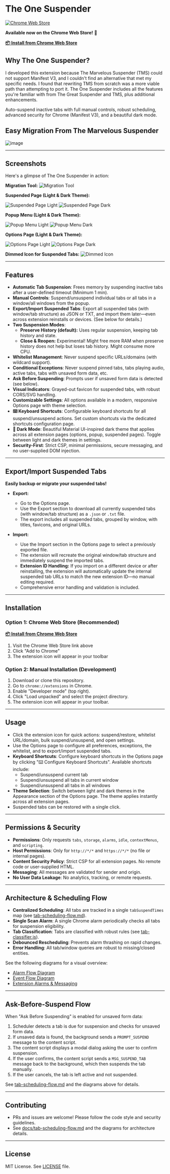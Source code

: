 # The One Suspender

[![Chrome Web Store](https://img.shields.io/chrome-web-store/v/kbnejigpbcogccaakoafohhkpjpdnipo.svg)](https://chromewebstore.google.com/detail/unasuspender-theonesuspen/kbnejigpbcogccaakoafohhkpjpdnipo)

**Available now on the Chrome Web Store!** 🎉

**[📦 Install from Chrome Web Store](https://chromewebstore.google.com/detail/unasuspender-theonesuspen/kbnejigpbcogccaakoafohhkpjpdnipo)**

## Why The One Suspender?

I developed this extension because The Marvelous Suspender (TMS) could not support Manifest V3, and I couldn't find an alternative that met my specific needs. I found that rewriting TMS from scratch was a more viable path than attempting to port it. The One Suspender includes all the features you're familiar with from The Great Suspender and TMS, plus additional enhancements.

Auto-suspend inactive tabs with full manual controls, robust scheduling, advanced security for Chrome (Manifest V3), and a beautiful dark mode.

## Easy Migration From The Marvelous Suspender

![image](https://github.com/user-attachments/assets/3076f48a-59f0-4fda-8ccc-06b7100e99fa)


---

## Screenshots

Here's a glimpse of The One Suspender in action:

**Migration Tool:**
![Migration Tool](docs/screenshots/ss_migration.png)

**Suspended Page (Light & Dark Theme):**

![Suspended Page Light](docs/screenshots/ss_suspended_page.png)
![Suspended Page Dark](docs/screenshots/ss_dark_suspended_page.png)

**Popup Menu (Light & Dark Theme):**

![Popup Menu Light](docs/screenshots/ss_popup.png)
![Popup Menu Dark](docs/screenshots/ss_dark_popup.png)

**Options Page (Light & Dark Theme):**

![Options Page Light](docs/screenshots/ss_options.png)
![Options Page Dark](docs/screenshots/ss_dark_options.png)

**Dimmed Icon for Suspended Tabs:**
![Dimmed Icon](docs/screenshots/ss_icon_dim.png)

---

## Features

- **Automatic Tab Suspension**: Frees memory by suspending inactive tabs after a user-defined timeout (Minimum 1 min).
- **Manual Controls**: Suspend/unsuspend individual tabs or all tabs in a window/all windows from the popup.
- **Export/Import Suspended Tabs**: Export all suspended tabs (with window/tab structure) as JSON or TXT, and import them later—even across extension reinstalls or devices. (See below for details.)
- **Two Suspension Modes**: 
  - **Preserve History (default):** Uses regular suspension, keeping tab history and state.
  - **Close & Reopen:** Experimental! Might free more RAM when preserve history does not help but loses tab history. Might consume more CPU.
- **Whitelist Management**: Never suspend specific URLs/domains (with wildcard support).
- **Conditional Exceptions**: Never suspend pinned tabs, tabs playing audio, active tabs, tabs with unsaved form data, etc.
- **Ask Before Suspending**: Prompts user if unsaved form data is detected (see below).
- **Visual Indicators**: Grayed-out favicon for suspended tabs, with robust CORS/SVG handling.
- **Customizable Settings**: All options available in a modern, responsive Options page with theme selection.
- **⌨️ Keyboard Shortcuts**: Configurable keyboard shortcuts for all suspend/unsuspend actions. Set custom shortcuts via the dedicated shortcuts configuration page.
- **🌙 Dark Mode**: Beautiful Material UI-inspired dark theme that applies across all extension pages (options, popup, suspended pages). Toggle between light and dark themes in settings.
- **Security-First**: Strict CSP, minimal permissions, secure messaging, and no user-supplied DOM injection.

---

## Export/Import Suspended Tabs

**Easily backup or migrate your suspended tabs!**

- **Export:**
  - Go to the Options page.
  - Use the Export section to download all currently suspended tabs (with window/tab structure) as a `.json` or `.txt` file.
  - The export includes all suspended tabs, grouped by window, with titles, favicons, and original URLs.

- **Import:**
  - Use the Import section in the Options page to select a previously exported file.
  - The extension will recreate the original window/tab structure and immediately suspend the imported tabs.
  - **Extension ID Handling:** If you import on a different device or after reinstalling, the extension will automatically update the internal suspended tab URLs to match the new extension ID—no manual editing required.
  - Comprehensive error handling and validation is included.

---

## Installation

### Option 1: Chrome Web Store (Recommended)

**[📦 Install from Chrome Web Store](https://chromewebstore.google.com/detail/unasuspender-theonesuspen/kbnejigpbcogccaakoafohhkpjpdnipo)**

1. Visit the Chrome Web Store link above
2. Click "Add to Chrome"
3. The extension icon will appear in your toolbar

### Option 2: Manual Installation (Development)

1. Download or clone this repository.
2. Go to `chrome://extensions` in Chrome.
3. Enable "Developer mode" (top right).
4. Click "Load unpacked" and select the project directory.
5. The extension icon will appear in your toolbar.

---

## Usage

- Click the extension icon for quick actions: suspend/restore, whitelist URL/domain, bulk suspend/unsuspend, and open settings.
- Use the Options page to configure all preferences, exceptions, the whitelist, and to export/import suspended tabs.
- **Keyboard Shortcuts**: Configure keyboard shortcuts in the Options page by clicking "⌨️ Configure Keyboard Shortcuts". Available shortcuts include:
  - Suspend/unsuspend current tab
  - Suspend/unsuspend all tabs in current window  
  - Suspend/unsuspend all tabs in all windows
- **Theme Selection**: Switch between light and dark themes in the Appearance section of the Options page. The theme applies instantly across all extension pages.
- Suspended tabs can be restored with a single click.

---

## Permissions & Security

- **Permissions**: Only requests `tabs`, `storage`, `alarms`, `idle`, `contextMenus`, and `scripting`.
- **Host Permissions**: Only for `http://*/*` and `https://*/*` (no file or internal pages).
- **Content Security Policy**: Strict CSP for all extension pages. No remote code or user-supplied HTML.
- **Messaging**: All messages are validated for sender and origin.
- **No User Data Leakage**: No analytics, tracking, or remote requests.

---

## Architecture & Scheduling Flow

- **Centralized Scheduling**: All tabs are tracked in a single `tabSuspendTimes` map (see [tab-scheduling-flow.md](docs/tab-scheduling-flow.md)).
- **Single Scan Alarm**: A single Chrome alarm periodically checks all tabs for suspension eligibility.
- **Tab Classification**: Tabs are classified with robust rules (see [tab-classifier.js](src/common/tab-classifier.js)).
- **Debounced Rescheduling**: Prevents alarm thrashing on rapid changes.
- **Error Handling**: All tab/window queries are robust to missing/closed entities.

See the following diagrams for a visual overview:
- [Alarm Flow Diagram](docs/alarm-flow.puml)
- [Event Flow Diagram](docs/event-flow.puml)
- [Extension Alarms & Messaging](docs/extension-alarms-messaging.puml)

---

## Ask-Before-Suspend Flow

When "Ask Before Suspending" is enabled for unsaved form data:
1. Scheduler detects a tab is due for suspension and checks for unsaved form data.
2. If unsaved data is found, the background sends a `PROMPT_SUSPEND` message to the content script.
3. The content script displays a modal dialog asking the user to confirm suspension.
4. If the user confirms, the content script sends a `MSG_SUSPEND_TAB` message back to the background, which then suspends the tab manually.
5. If the user cancels, the tab is left active and not suspended.

See [tab-scheduling-flow.md](docs/tab-scheduling-flow.md) and the diagrams above for details.

---

## Contributing

- PRs and issues are welcome! Please follow the code style and security guidelines.
- See [docs/tab-scheduling-flow.md](docs/tab-scheduling-flow.md) and the diagrams for architecture details.

---

## License

MIT License. See [LICENSE](LICENSE) file. 
